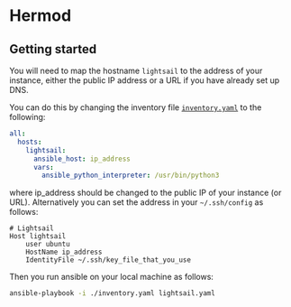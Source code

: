 # Hermod

## Getting started

You will need to map the hostname `lightsail` to the address of your
instance, either the public IP address or a URL if you have already set up
DNS.

You can do this by changing the inventory file
[`inventory.yaml`](/inventory.yaml) to the following:

```yaml
all:
  hosts:
    lightsail:
      ansible_host: ip_address
      vars:
        ansible_python_interpreter: /usr/bin/python3
```

where ip_address should be changed to the public IP of your instance (or URL).
Alternatively you can set the address in your `~/.ssh/config` as follows:

```
# Lightsail
Host lightsail
    user ubuntu
    HostName ip_address
    IdentityFile ~/.ssh/key_file_that_you_use
```

Then you run ansible on your local machine as follows:

```bash
ansible-playbook -i ./inventory.yaml lightsail.yaml
```
